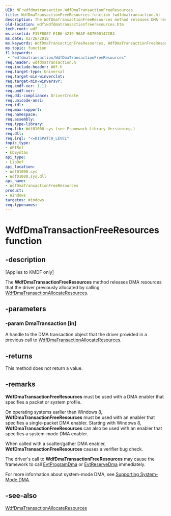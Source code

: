 ```yaml
---
UID: NF:wdfdmatransaction.WdfDmaTransactionFreeResources
title: WdfDmaTransactionFreeResources function (wdfdmatransaction.h)
description: The WdfDmaTransactionFreeResources method releases DMA resources that the driver previously allocated by calling WdfDmaTransactionAllocateResources.
old-location: wdf\wdfdmatransactionfreeresources.htm
tech.root: wdf
ms.assetid: F35F80E7-E1B6-4219-96AF-687E0014CCB3
ms.date: 02/26/2018
ms.keywords: WdfDmaTransactionFreeResources, WdfDmaTransactionFreeResources method, kmdf.wdfdmatransactionfreeresources, wdf.wdfdmatransactionfreeresources, wdfdmatransaction/WdfDmaTransactionFreeResources
ms.topic: function
f1_keywords:
 - "wdfdmatransaction/WdfDmaTransactionFreeResources"
req.header: wdfdmatransaction.h
req.include-header: Wdf.h
req.target-type: Universal
req.target-min-winverclnt: 
req.target-min-winversvr: 
req.kmdf-ver: 1.11
req.umdf-ver: 
req.ddi-compliance: DriverCreate
req.unicode-ansi: 
req.idl: 
req.max-support: 
req.namespace: 
req.assembly: 
req.type-library: 
req.lib: Wdf01000.sys (see Framework Library Versioning.)
req.dll: 
req.irql: "<=DISPATCH_LEVEL"
topic_type:
- APIRef
- kbSyntax
api_type:
- LibDef
api_location:
- Wdf01000.sys
- Wdf01000.sys.dll
api_name:
- WdfDmaTransactionFreeResources
product:
- Windows
targetos: Windows
req.typenames: 
---
```


# WdfDmaTransactionFreeResources function


## -description


<p class="CCE_Message">[Applies to KMDF only]</p>

The <b>WdfDmaTransactionFreeResources</b> method releases DMA resources that the driver previously allocated by calling <a href="https://docs.microsoft.com/windows-hardware/drivers/ddi/content/wdfdmatransaction/nf-wdfdmatransaction-wdfdmatransactionallocateresources">WdfDmaTransactionAllocateResources</a>.


## -parameters




### -param DmaTransaction [in]

A handle to the DMA transaction object that the driver provided in a previous call to <a href="https://docs.microsoft.com/windows-hardware/drivers/ddi/content/wdfdmatransaction/nf-wdfdmatransaction-wdfdmatransactionallocateresources">WdfDmaTransactionAllocateResources</a>.


## -returns



This method does not return a value.




## -remarks



<b>WdfDmaTransactionFreeResources</b> must be used with a DMA enabler that specifies a packet or system profile.

On operating systems earlier than Windows 8, <b>WdfDmaTransactionFreeResources</b> must be used with an enabler that specifies a single-packet DMA enabler.  Starting with  Windows 8, <b>WdfDmaTransactionFreeResources</b> can also be used with an enabler that specifies a system-mode DMA enabler.

  When called with a scatter/gather DMA enabler, <b>WdfDmaTransactionFreeResources</b> causes a verifier bug check.



The driver's call to <b>WdfDmaTransactionFreeResources</b> may cause the framework to call <a href="https://docs.microsoft.com/windows-hardware/drivers/ddi/content/wdfdmatransaction/nc-wdfdmatransaction-evt_wdf_program_dma">EvtProgramDma</a> or <a href="https://docs.microsoft.com/windows-hardware/drivers/ddi/content/wdfdmatransaction/nc-wdfdmatransaction-evt_wdf_reserve_dma">EvtReserveDma</a> immediately.

For more information about system-mode DMA, see <a href="https://docs.microsoft.com/windows-hardware/drivers/wdf/supporting-system-mode-dma">Supporting System-Mode DMA</a>.





## -see-also




<a href="https://docs.microsoft.com/windows-hardware/drivers/ddi/content/wdfdmatransaction/nf-wdfdmatransaction-wdfdmatransactionallocateresources">WdfDmaTransactionAllocateResources</a>
 

 

